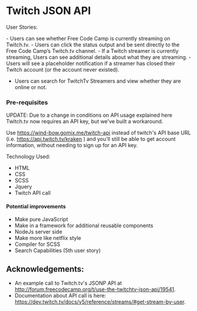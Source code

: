 # Twitch JSON API

User Stories: 

​- Users can see whether Free Code Camp is currently streaming on Twitch.tv.
​- Users can click the status output and be sent directly to the Free Code Camp’s Twitch.tv channel.
​- If a Twitch streamer is currently streaming, Users can see additional details about what they are streaming.
​- Users will see a placeholder notification if a streamer has closed their Twitch account (or the account never existed).
- Users can search for TwitchTv Streamers and view whether they are online or not.


### Pre-requisites
UPDATE: Due to a change in conditions on API usage explained here Twitch.tv now requires an API key, but we've built a workaround. 
    
Use https://wind-bow.gomix.me/twitch-api instead of twitch's API base URL (i.e. https://api.twitch.tv/kraken ) and you'll still be able to get account information, without needing to sign up for an API key.

Technology Used: 
- HTML
- CSS
- SCSS
- Jquery 
- Twitch API call


#### Potential improvements
- Make pure JavaScript
- Make in a framework for additional reusable components
- NodeJs server side
- Make more like netflix style
- Compiler for SCSS
- Search Capabilities (5th user story)

## Acknowledgements:
- An example call to Twitch.tv's JSONP API at http://forum.freecodecamp.org/t/use-the-twitchtv-json-api/19541. 
- Documentation about API call is here: https://dev.twitch.tv/docs/v5/reference/streams/#get-stream-by-user.

  
